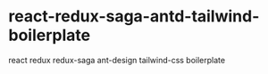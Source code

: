 # react-redux-saga-antd-tailwind-boilerplate
react redux redux-saga ant-design tailwind-css boilerplate
